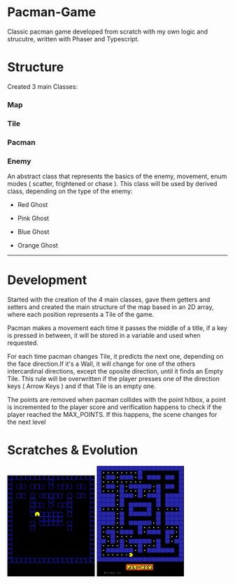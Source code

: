 # Pacman-Game
Classic pacman game developed from scratch with my own logic and strucutre, written with Phaser and Typescript.


# Structure
Created 3 main Classes:
### Map ###

### Tile ###

### Pacman ###

### Enemy ###
An abstract class that represents the basics of the enemy, movement, enum modes ( scatter, frightened or chase ).
This class will be used by derived class, depending on the type of the enemy:
- Red Ghost

- Pink Ghost

- Blue Ghost

- Orange Ghost

---------------------------------------------------------------

# Development
Started with the creation of the 4 main classes, gave them getters and setters and created the main structure of the map based in an 2D array, where each position represents a Tile of the game.

Pacman makes a movement each time it passes the middle of a title, if a key is pressed in between, it will be stored in a variable and used when requested.

For each time pacman changes Tile, it predicts the next one, depending on the face direction.If it's a Wall, it will change for one of the others intercardinal directions, except the oposite direction, until it finds an Empty Tile.
This rule will be overwritten if the player presses one of the direction keys ( Arrow Keys ) and if that Tile is an empty one.

The points are removed when pacman collides with the point hitbox, a point is incremented to the player score and verification happens to check if the player reached the MAX_POINTS. If this happens, the scene changes for the next level

# Scratches & Evolution

<img src='https://github.com/AfonsoCFonseca/Pacman-Game/blob/master/screenshots/02-04.png'>
<img src='https://github.com/AfonsoCFonseca/Pacman-Game/blob/master/screenshots/04-04.png'>
